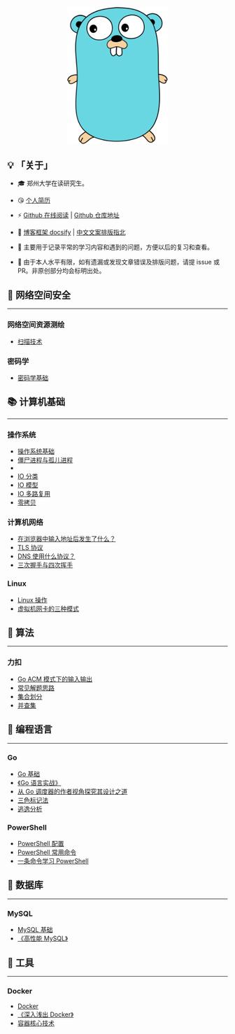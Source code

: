 <div style="text-align:center">
    <img width="230px" src="./_resources/icon.svg" />
</div>

## 💡 「关于」

- 🎓 郑州大学在读研究生。

- 😘 [个人简历](个人简历.md)

- ⚡ [Github 在线阅读](https://myyppp.github.io/) | [Github 仓库地址](https://github.com/myyppp/myyppp.github.io)

- 🔮 [博客框架 docsify](https://docsify.js.org/#/) | [中文文案排版指北](https://github.com/sparanoid/chinese-copywriting-guidelines)

- 💬 主要用于记录平常的学习内容和遇到的问题，方便以后的复习和查看。

- 🙏 由于本人水平有限，如有遗漏或发现文章错误及排版问题，请提 issue 或 PR。非原创部分均会标明出处。


## 🧨 网络空间安全

---

### 网络空间资源测绘

- [扫描技术](网络空间安全/网络空间资源测绘/扫描技术/扫描技术.md)

### 密码学

- [密码学基础](网络空间安全/密码学/密码学基础/密码学基础.md)


## 📚 计算机基础

---

### 操作系统

- [操作系统基础](计算机基础/操作系统/操作系统基础/操作系统基础.md)
- [僵尸进程与孤儿进程](计算机基础/操作系统/僵尸进程与孤儿进程/僵尸进程与孤儿进程.md)
- []()
- [IO 分类](计算机基础/操作系统/IO分类/IO分类.md)
- [IO 模型](计算机基础/操作系统/IO模型/IO模型.md)
- [IO 多路复用](计算机基础/操作系统/IO多路复用/IO多路复用.md)
- [零拷贝](计算机基础/操作系统/零拷贝/零拷贝.md)

### 计算机网络

- [在浏览器中输入地址后发生了什么？](计算机基础/计算机网络/在浏览器中输入地址后发生了什么/在浏览器中输入地址后发生了什么.md)
- [TLS 协议](计算机基础/计算机网络/TLS/TLS.md)
- [DNS 使用什么协议？](计算机基础/计算机网络/DNS使用什么协议/DNS使用什么协议.md)
- [三次握手与四次挥手](计算机基础/计算机网络/三次握手与四次挥手/三次握手与四次挥手.md)

### Linux

- [Linux 操作](计算机基础/Linux/Linux操作/Linux操作.md)
- [虚拟机网卡的三种模式](计算机基础/Linux/虚拟机网卡的三种模式/虚拟机网卡的三种模式.md)


## 🎨 算法

---

### 力扣

- [Go ACM 模式下的输入输出](算法/基础/Go%20ACM%20模式下的输入输出/Go%20ACM%20模式下的输入输出.md)
- [常见解题思路](算法/基础/常见解题思路/常见解题思路.md)
- [集合划分](算法/基础/集合划分/集合划分.md)
- [并查集](算法/基础/并查集/并查集.md)

## 📑 编程语言

---

### Go

- [Go 基础](编程语言/Go/Go基础/Go基础.md)
- [《Go 语言实战》](编程语言/Go/Go语言实战/Go语言实战.md)
- [从 Go 调度器的作者视角探究其设计之道](编程语言/Go/从Go调度器的作者视角探究其设计之道/从Go调度器的作者视角探究其设计之道.md)
- [三色标记法](编程语言/Go/三色标记法/三色标记法.md)
- [逃逸分析](编程语言/Go/逃逸分析/逃逸分析.md)

### PowerShell

- [PowerShell 配置](编程语言/PowerShell/PowerShell配置/PowerShell配置.md)
- [PowerShell 常用命令](编程语言/PowerShell/PowerShell常用命令/PowerShell常用命令.md)
- [一条命令学习 PowerShell](编程语言/PowerShell/一条命令学习PowerShell/一条命令学习PowerShell.md)


## 💾 数据库

---

### MySQL

- [MySQL 基础](数据库/MySQL/MySQL基础/MySQL基础.md)
- [《高性能 MySQL》](数据库/MySQL/高性能MySQL/高性能MySQL.md)


## 🚀 工具

---

### Docker

- [Docker](工具/Docker/Docker/Docker.md)
- [《深入浅出 Docker》](工具/Docker/深入浅出Docker/深入浅出Docker.md)
- [容器核心技术](工具/Docker/容器核心技术/容器核心技术.md)
